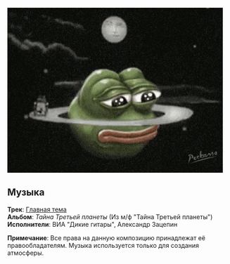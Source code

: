 ![pepe](Assets/Textures/pepe-planet.gif)

## Музыка
**Трек**: [Главная тема](https://music.yandex.ru/album/23674959)  
**Альбом**: *Тайна Третьей планеты* (Из м/ф "Тайна Третьей планеты")  
**Исполнители**: ВИА "Дикие гитары", Александр Зацепин

**Примечание**: Все права на данную композицию принадлежат её правообладателям. Музыка используется только для создания атмосферы.
